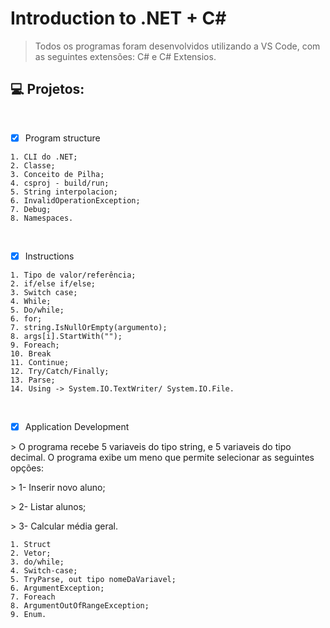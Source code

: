 # Introduction to .NET + C#

> Todos os programas foram desenvolvidos utilizando a VS Code, com as seguintes extensões:
> C# e C# Extensios.


## 💻 Projetos:
<br>

- [x] Program structure 


```
1. CLI do .NET;
2. Classe;
3. Conceito de Pilha; 
4. csproj - build/run;
5. String interpolacion;
6. InvalidOperationException;
7. Debug;
8. Namespaces.

```
<br>

- [x] Instructions

```
1. Tipo de valor/referência;
2. if/else if/else;
3. Switch case;
4. While;
5. Do/while;
6. for;
7. string.IsNullOrEmpty(argumento);
8. args[i].StartWith("");
9. Foreach;
10. Break
11. Continue;
12. Try/Catch/Finally;
13. Parse;
14. Using -> System.IO.TextWriter/ System.IO.File.

```
<br>

- [x] Application Development

<p>> O programa recebe 5 variaveis do tipo string, e 5 variaveis do tipo decimal. O programa exibe um meno que permite selecionar as seguintes opções:</p>
<p>> 1- Inserir novo aluno;</p>
<p>> 2- Listar alunos;</p>
<p>> 3- Calcular média geral.</p>

```
1. Struct
2. Vetor;
3. do/while;
4. Switch-case;
5. TryParse, out tipo nomeDaVariavel;
6. ArgumentException;
7. Foreach
8. ArgumentOutOfRangeException;
9. Enum.
```
